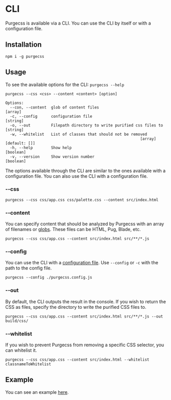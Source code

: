 # CLI

Purgecss is available via a CLI. You can use the CLI by itself or with a configuration file.

## Installation

```text
npm i -g purgecss
```

## Usage

To see the available options for the CLI: `purgecss --help`

```text
purgecss --css <css> --content <content> [option]

Options:
  --con, --content  glob of content files                                [array]
  -c, --config      configuration file                                  [string]
  -o, --out         Filepath directory to write purified css files to   [string]
  -w, --whitelist   List of classes that should not be removed
                                                           [array] [default: []]
  -h, --help        Show help                                          [boolean]
  -v, --version     Show version number                                [boolean]
```

The options available through the CLI are similar to the ones available with a configuration file. You can also use the CLI with a configuration file.

### --css

```text
purgecss --css css/app.css css/palette.css --content src/index.html
```

### --content

You can specify content that should be analyzed by Purgecss with an array of filenames or [globs](https://github.com/isaacs/node-glob/blob/master/README.md#glob-primer). These files can be HTML, Pug, Blade, etc.

```text
purgecss --css css/app.css --content src/index.html src/**/*.js
```

### --config

You can use the CLI with a [configuration file](configuration.md). Use `--config` or `-c` with the path to the config file.

```text
purgecss --config ./purgecss.config.js
```

### --out

By default, the CLI outputs the result in the console. If you wish to return the CSS as files, specify the directory to write the purified CSS files to.

```text
purgecss --css css/app.css --content src/index.html src/**/*.js --out build/css/
```

### --whitelist

If you wish to prevent Purgecss from removing a specific CSS selector, you can whitelist it.

```text
purgecss --css css/app.css --content src/index.html --whitelist classnameToWhitelist
```

## Example

You can see an example [here](https://github.com/FullHuman/purgecss/tree/master/examples/cli/config-file).


